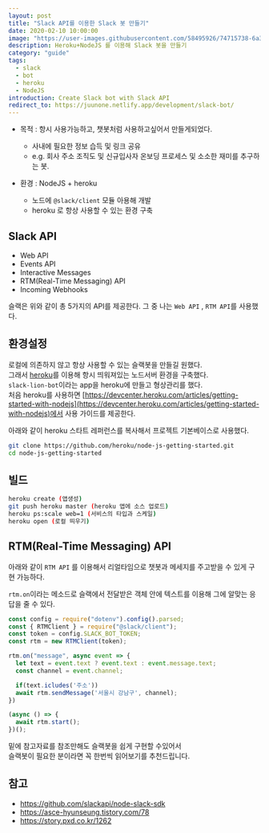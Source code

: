 ```yaml
---
layout: post
title: "Slack API를 이용한 Slack 봇 만들기"
date: 2020-02-10 10:00:00
image: "https://user-images.githubusercontent.com/58495926/74715738-6a369c00-5270-11ea-9db1-365aa209e632.png"
description: Heroku+NodeJS 를 이용해 Slack 봇을 만들기
category: "guide"
tags:
  - slack
  - bot
  - heroku
  - NodeJS
introduction: Create Slack bot with Slack API
redirect_to: https://juunone.netlify.app/development/slack-bot/
---
```


- 목적 : 항시 사용가능하고, 챗봇처럼 사용하고싶어서 만들게되었다.
  - 사내에 필요한 정보 습득 및 링크 공유
  - e.g. 회사 주소 조직도 및 신규입사자 온보딩 프로세스 및 소소한 재미를 추구하는 봇.

- 환경 : NodeJS + heroku
  - 노드에 `@slack/client` 모듈 아용해 개발
  - heroku 로 항상 사용할 수 있는 환경 구축

## Slack API
- Web API
- Events API
- Interactive Messages
- RTM(Real-Time Messaging) API
- Incoming Webhooks

슬랙은 위와 같이 총 5가지의 API를 제공한다.
그 중 나는 `Web API` , `RTM API`를 사용했다.

## 환경설정

로컬에 의존하지 않고 항상 사용할 수 있는 슬랙봇을 만들길 원했다.  
그래서 [heroku](https://heroku.com/)를 이용해 항시 띄워져있는 노드서버 환경을 구축했다.  
`slack-lion-bot`이라는 app을 heroku에 만들고 형상관리를 했다.  
처음 heroku를 사용하면 [https://devcenter.heroku.com/articles/getting-started-with-nodejs](https://devcenter.heroku.com/articles/getting-started-with-nodejs)에서 사용 가이드를 제공한다.

아래와 같이 heroku 스타트 레퍼런스를 복사해서 프로젝트 기본베이스로 사용했다.
```sh
git clone https://github.com/heroku/node-js-getting-started.git
cd node-js-getting-started
```

## 빌드

```sh
heroku create (앱생성)
git push heroku master (heroku 앱에 소스 업로드)
heroku ps:scale web=1 (서비스의 타입과 스케일)  
heroku open (로컬 띄우기)
```

## RTM(Real-Time Messaging) API
아래와 같이 `RTM API` 를 이용해서 리얼타임으로
챗봇과 메세지를 주고받을 수 있게 구현 가능하다.

`rtm.on`이라는 메소드로 슬랙에서 전달받은 객체 안에 텍스트를
이용해 그에 알맞는 응답을 줄 수 있다.

```js
const config = require("dotenv").config().parsed;
const { RTMClient } = require("@slack/client");
const token = config.SLACK_BOT_TOKEN;
const rtm = new RTMClient(token);

rtm.on("message", async event => {
  let text = event.text ? event.text : event.message.text;
  const channel = event.channel;

  if(text.icludes('주소'))
  await rtm.sendMessage('서울시 강남구', channel);
})

(async () => {
  await rtm.start();
})();
```

밑에 참고자료를 참조만해도 슬랙봇을 쉽게 구현할 수있어서  
슬랙봇이 필요한 분이라면 꼭 한번씩 읽어보기를 추천드립니다.

## 참고
- https://github.com/slackapi/node-slack-sdk
- https://asce-hyunseung.tistory.com/78
- https://story.pxd.co.kr/1262
